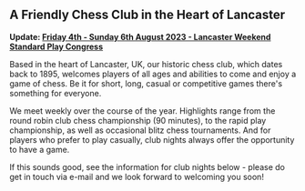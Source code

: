 ## A Friendly Chess Club in the Heart of Lancaster

**Update: [Friday 4th - Sunday 6th August 2023 - Lancaster Weekend Standard Play Congress](/congress/20230804.html)**

Based in the heart of Lancaster, UK, our historic chess club, which dates back to 1895, welcomes players of all ages and abilities to come and enjoy a game of chess. Be it for short, long, casual or competitive games there's something for everyone.

We meet weekly over the course of the year. Highlights range from the round robin club chess championship (90 minutes), to the rapid play championship, as well as occasional blitz chess tournaments. And for players who prefer to play casually, club nights always offer the opportunity to have a game.

If this sounds good, see the information for club nights below - please do get in touch via e-mail and we look forward to welcoming you soon!
